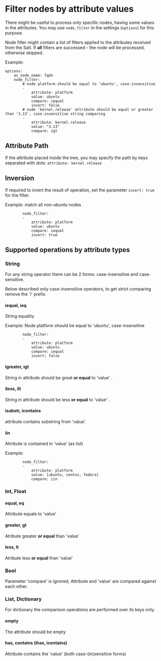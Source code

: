 # Filter nodes by attribute values

There might be useful to process only specific nodes, having some values in the attributes. You may use `node_filter` in the settings (`options`) for this purpose.

Node filter might contain a list of filters applied to the attributes received from the Salt. If **all** filters are successed - the node will be processed, otherwise skipped.

Example:
```
options:
    as_node_name: fqdn
    node_filter:
        # node platform should be equal to 'ubuntu', case-insensitive
        -
            attribute: platform
            value: ubuntu
            compare: iequal
            invert: false
        # node 'kernel.release' attribute should be equal or greater than '3.13', case-insensitive string comparing
        -
            attribute: kernel.release
            value: "3.13"
            compare: igt
```


## Attribute Path

If the attribute placed inside the tree, you may specify the path by keys separated with dots: `attribute: kernel.release`


## Inversion

If required to invert the result of operation, set the parameter `invert: true` for the filter.

Example: match all non-ubuntu nodes
```
        node_filter:
        -
            attribute: platform
            value: ubuntu
            compare: iequal
            invert: true
```


## Supported operations by attribute types

### String

For any string operator there can be 2 forms: case-insensitive and case-sensitive.

Below described only case-insensitive operators, to get strict comparing remove the 'i' prefix.


#### iequal, ieq

String equality

Example: Node platform should be equal to 'ubuntu', case-insensitive
```
        node_filter:
        -
            attribute: platform
            value: ubuntu
            compare: iequal
            invert: false
```


#### igreater, igt

String in attribute should be great **or equal** to 'value' .


#### iless, ilt

String in attribute should be less **or equal** to 'value' .


#### isubstr, icontains

attribute contains substring from 'value'.


#### iin

Attribute is contained in 'value' (as list)

Example:
```
        node_filter:
        -
            attribute: platform
            value: [ubuntu, centos, fedora]
            compare: iin
```


### Int, Float

#### equal, eq

Attribute equals to 'value'


#### greater, gt

Atribute greater **or equal** than 'value'


#### less, lt

Atribute less **or equal** than 'value'


### Bool

Parameter 'compare' is ignored, Attribute and 'value' are compared against each other.


### List, Dictionary

For dictionary the comparison operations are performed over its keys only.

#### empty

The attribute should be empty

#### has, contains (ihas, icontains)

Attribute contains the 'value' (both case-(in)sensitive forms)
